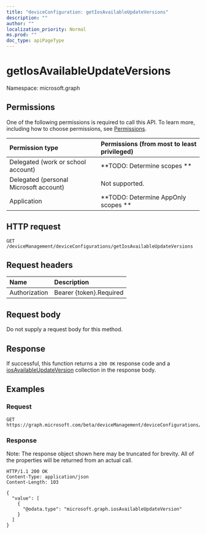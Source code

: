 ```yaml
---
title: "deviceConfiguration: getIosAvailableUpdateVersions"
description: ""
author: ""
localization_priority: Normal
ms.prod: ""
doc_type: apiPageType
---
```


# getIosAvailableUpdateVersions

Namespace: microsoft.graph



## Permissions
One of the following permissions is required to call this API. To learn more, including how to choose permissions, see [Permissions](/concepts/permissions-reference.md).

|Permission type|Permissions (from most to least privileged)|
|:---|:---|
|Delegated (work or school account)|**TODO: Determine scopes **|
|Delegated (personal Microsoft account)|Not supported.|
|Application|**TODO: Determine AppOnly scopes **|

## HTTP request
<!-- {
  "blockType": "ignored"
}
-->
``` http
GET /deviceManagement/deviceConfigurations/getIosAvailableUpdateVersions
```

## Request headers
|Name|Description|
|:---|:---|
|Authorization|Bearer {token}.Required|

## Request body
Do not supply a request body for this method.

## Response
If successful, this function returns a `200 OK` response code and a [iosAvailableUpdateVersion](../resources/iosavailableupdateversion.md) collection in the response body.

## Examples

### Request
<!-- {
  "blockType": "request",
  "name": "deviceconfiguration_getiosavailableupdateversions"
}
-->
``` http
GET https://graph.microsoft.com/beta/deviceManagement/deviceConfigurations/getIosAvailableUpdateVersions
```

### Response
Note: The response object shown here may be truncated for brevity. All of the properties will be returned from an actual call.
<!-- {
  "blockType": "response",
  "truncated": true,
  "@odata.type": "collection(microsoft.graph.iosavailableupdateversion)"
}
-->
``` http
HTTP/1.1 200 OK
Content-Type: application/json
Content-Length: 103

{
  "value": [
    {
      "@odata.type": "microsoft.graph.iosAvailableUpdateVersion"
    }
  ]
}
```

